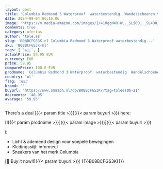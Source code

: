 ```yaml
---
layout: post
title: 'Columbia Redmond 3 Waterproof  waterbestendig  Wandelschoenen voor Heren  Bruin  Pebble/Dark Sienna   45 EU'
date: 2024-09-04 06:16:06
image: 'https://m.media-amazon.com/images/I/41RggN4R+WL._SL500_._SL400_.jpg'
comments: true
category: ofertas
author: 'tole.es'
slug: 'B08BCFGS3K-nl Columbia Redmond 3 Waterproof waterbestendig...'
sku: 'B08BCFGS3K-nl'
tags: [ '🇳🇱', ]
actualPrice: 59.95 EUR
currency: EUR
price: 59.95
comparePrice: 100.0 EUR
prodname: 'Columbia Redmond 3 Waterproof  waterbestendig  Wandelschoenen voor Heren  Bruin  Pebble/Dark Sienna   45 EU'
country: 'nl'
flag: '🇳🇱'
brand: ''
buyurl: 'https://www.amazon.nl/dp/B08BCFGS3K/?tag=tolees0b-21'
descuento: '40.05'
average: '59.95'
---
```


There's a deal [{{< param title >}}]({{< param buyurl >}})  here:

[![{{< param prodname >}}]({{< param image >}})]({{< param buyurl >}})

ℹ️:

- Licht & ademend design voor soepele bewegingen
- Kledingsstijl: informeel
- Sneakers van het merk Columbia

[🛒 Buy it now!!]({{< param buyurl >}})
{{<world>}}B08BCFGS3K{{</world>}}

